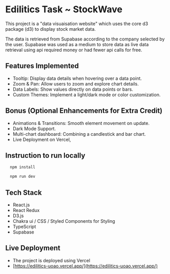 # Edilitics Task ~ StockWave

This project is a "data visuaisation website" which uses the core d3 package (d3) to display stock market data.

The data is retrieved from Supabase according to the company selected by the user. Supabase was used as a medium to store data as live data retrieval using api required money or had fewer api calls for free.


## Features Implemented

  - Tooltip: Display data details when hovering over a data point.
  - Zoom & Pan: Allow users to zoom and explore chart details.
  - Data Labels: Show values directly on data points or bars.
  - Custom Themes: Implement a light/dark mode or color customization.

## Bonus (Optional Enhancements for Extra Credit)
  - Animations & Transitions: Smooth element movement on update.
  - Dark Mode Support.
  - Multi-chart dashboard: Combining a candlestick and bar chart.
  - Live Deployment on Vercel, 


## Instruction to run locally
  ```bash
    npm install
  ```
  ```bash
    npm run dev
  ```

## Tech Stack
  - React.js
  - React Redux
  - D3.js
  - Chakra ui / CSS / Styled Components for Styling
  - TypeScript
  - Supabase

## Live Deployment
  - The project is deployed using Vercel
  - [https://edilitics-uoao.vercel.app/](https://edilitics-uoao.vercel.app/)





